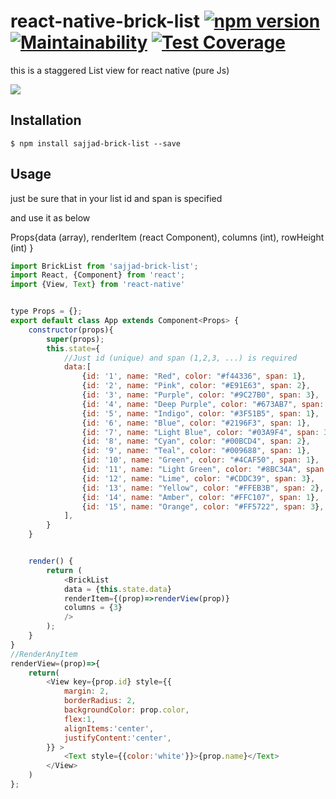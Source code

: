 
# react-native-brick-list [![npm version](https://img.shields.io/npm/v/sajjad-brick-list.svg)](https://www.npmjs.com/package/sajjad-brick-list) [![Maintainability](https://api.codeclimate.com/v1/badges/a99a88d28ad37a79dbf6/maintainability)](https://codeclimate.com/github/lvlrSajjad/sajjad-brick-list/maintainability) [![Test Coverage](https://api.codeclimate.com/v1/badges/a99a88d28ad37a79dbf6/test_coverage)](https://codeclimate.com/github/lvlrSajjad/sajjad-brick-list/test_coverage)


this is a  staggered List view for react native (pure Js)


<img src="https://raw.githubusercontent.com/lvlrSajjad/sajjad-brick-list/master/screen.gif" >

## Installation

`$ npm install sajjad-brick-list --save`


## Usage
just be sure that in your list id and span is specified

and use it as below

Props{data (array),
    renderItem (react Component),
    columns (int),
    rowHeight (int) }

```javascript
import BrickList from 'sajjad-brick-list';
import React, {Component} from 'react';
import {View, Text} from 'react-native'


type Props = {};
export default class App extends Component<Props> {
    constructor(props){
        super(props);
        this.state={
            //Just id (unique) and span (1,2,3, ...) is required
            data:[
                {id: '1', name: "Red", color: "#f44336", span: 1},
                {id: '2', name: "Pink", color: "#E91E63", span: 2},
                {id: '3', name: "Purple", color: "#9C27B0", span: 3},
                {id: '4', name: "Deep Purple", color: "#673AB7", span: 1},
                {id: '5', name: "Indigo", color: "#3F51B5", span: 1},
                {id: '6', name: "Blue", color: "#2196F3", span: 1},
                {id: '7', name: "Light Blue", color: "#03A9F4", span: 3},
                {id: '8', name: "Cyan", color: "#00BCD4", span: 2},
                {id: '9', name: "Teal", color: "#009688", span: 1},
                {id: '10', name: "Green", color: "#4CAF50", span: 1},
                {id: '11', name: "Light Green", color: "#8BC34A", span: 2},
                {id: '12', name: "Lime", color: "#CDDC39", span: 3},
                {id: '13', name: "Yellow", color: "#FFEB3B", span: 2},
                {id: '14', name: "Amber", color: "#FFC107", span: 1},
                {id: '15', name: "Orange", color: "#FF5722", span: 3},
            ],
        }
    }


    render() {
        return (
            <BrickList
            data = {this.state.data}
            renderItem={(prop)=>renderView(prop)}
            columns = {3}
            />
        );
    }
}
//RenderAnyItem
renderView=(prop)=>{
    return(
        <View key={prop.id} style={{
            margin: 2,
            borderRadius: 2,
            backgroundColor: prop.color,
            flex:1,
            alignItems:'center',
            justifyContent:'center',
        }} >
            <Text style={{color:'white'}}>{prop.name}</Text>
        </View>
    )
};


```
